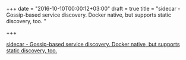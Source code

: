 +++
date = "2016-10-10T00:00:12+03:00"
draft = true
title = "sidecar - Gossip-based service discovery. Docker native, but supports static discovery, too. "

+++

<p><a href="https://t.co/9NCpeffBJX">sidecar - Gossip-based service discovery. Docker native, but supports static discovery, too. </a></p>

